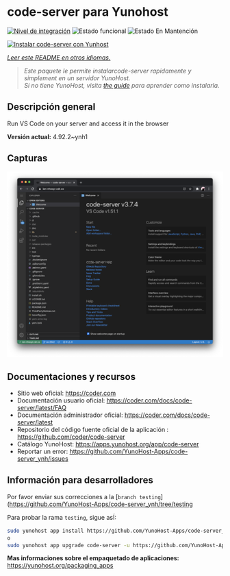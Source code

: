 <!--
Este archivo README esta generado automaticamente<https://github.com/YunoHost/apps/tree/master/tools/readme_generator>
No se debe editar a mano.
-->

# code-server para Yunohost

[![Nivel de integración](https://dash.yunohost.org/integration/code-server.svg)](https://ci-apps.yunohost.org/ci/apps/code-server/) ![Estado funcional](https://ci-apps.yunohost.org/ci/badges/code-server.status.svg) ![Estado En Mantención](https://ci-apps.yunohost.org/ci/badges/code-server.maintain.svg)

[![Instalar code-server con Yunhost](https://install-app.yunohost.org/install-with-yunohost.svg)](https://install-app.yunohost.org/?app=code-server)

*[Leer este README en otros idiomas.](./ALL_README.md)*

> *Este paquete le permite instalarcode-server rapidamente y simplement en un servidor YunoHost.*  
> *Si no tiene YunoHost, visita [the guide](https://yunohost.org/install) para aprender como instalarla.*

## Descripción general

Run VS Code on your server and access it in the browser


**Versión actual:** 4.92.2~ynh1

## Capturas

![Captura de code-server](./doc/screenshots/screenshot.png)

## Documentaciones y recursos

- Sitio web oficial: <https://coder.com>
- Documentación usuario oficial: <https://coder.com/docs/code-server/latest/FAQ>
- Documentación administrador oficial: <https://coder.com/docs/code-server/latest>
- Repositorio del código fuente oficial de la aplicación : <https://github.com/coder/code-server>
- Catálogo YunoHost: <https://apps.yunohost.org/app/code-server>
- Reportar un error: <https://github.com/YunoHost-Apps/code-server_ynh/issues>

## Información para desarrolladores

Por favor enviar sus correcciones a la [`branch testing`](https://github.com/YunoHost-Apps/code-server_ynh/tree/testing

Para probar la rama `testing`, sigue asÍ:

```bash
sudo yunohost app install https://github.com/YunoHost-Apps/code-server_ynh/tree/testing --debug
o
sudo yunohost app upgrade code-server -u https://github.com/YunoHost-Apps/code-server_ynh/tree/testing --debug
```

**Mas informaciones sobre el empaquetado de aplicaciones:** <https://yunohost.org/packaging_apps>
